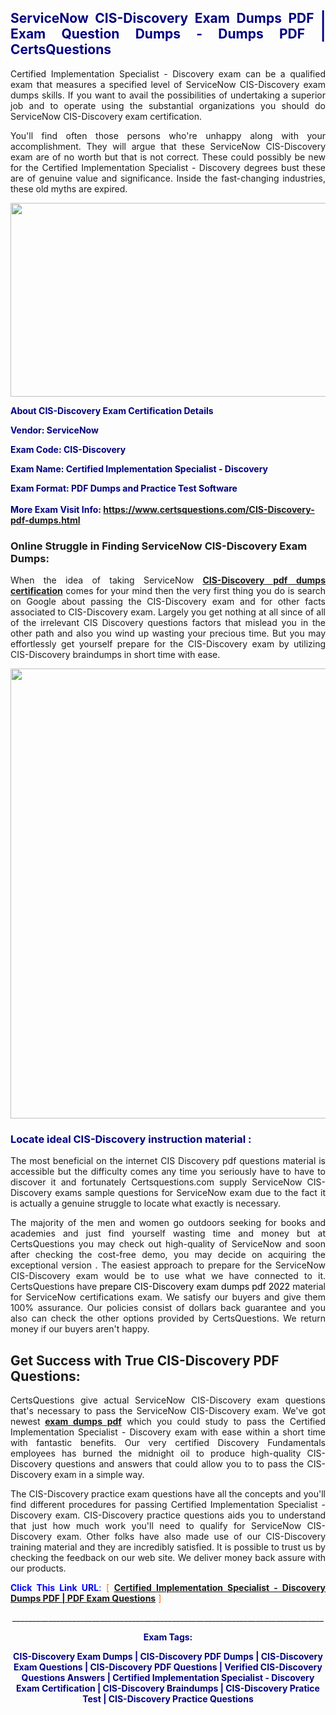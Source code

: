 <h2 style="text-align: justify;"><span style="color: #000080;">ServiceNow CIS-Discovery Exam Dumps PDF | Exam Question Dumps - Dumps PDF | CertsQuestions</span></h2>
<p style="text-align: justify;">Certified Implementation Specialist - Discovery exam can be a qualified exam that measures a specified level of ServiceNow  CIS-Discovery exam dumps skills. If you want to avail the possibilities of undertaking a superior job and to operate using the substantial organizations you should do ServiceNow CIS-Discovery exam certification.</p>
<p style="text-align: justify;">You'll find often those persons who're unhappy along with your accomplishment. They will argue that these ServiceNow  CIS-Discovery exam are of no worth but that is not correct. These could possibly be new for the Certified Implementation Specialist - Discovery degrees bust these are of genuine value and significance. Inside the fast-changing industries, these old myths are expired.</p>
<p><img style="display: block; margin-left: auto; margin-right: auto;" src="https://i.imgur.com/eaP4ae9.png" width="840" height="310" /></p>
<p><span style="color: #000080;"><strong>About CIS-Discovery Exam Certification Details</strong></span></p>
<p><span style="color: #000080;"><strong>Vendor: ServiceNow<br /></strong></span></p>
<p><span style="color: #000080;"><strong>Exam Code: CIS-Discovery</strong></span></p>
<p><span style="color: #000080;"><strong>Exam Name: Certified Implementation Specialist - Discovery</strong></span></p>
<p><span style="color: #000080;"><strong>Exam Format: PDF Dumps and Practice Test Software<br /><br />More Exam Visit Info: <span style="color: #ff6600;"><a href="https://www.certsquestions.com/CIS-Discovery-pdf-dumps.html">https://www.certsquestions.com/CIS-Discovery-pdf-dumps.html</a></span></strong></span></p>
<h3>Online Struggle in Finding ServiceNow CIS-Discovery Exam Dumps:</h3>
<p style="text-align: justify;">When the idea of taking ServiceNow <a href="https://www.certsquestions.com/CIS-Discovery-pdf-dumps.html"><strong> CIS-Discovery pdf dumps certification</strong></a> comes for your mind then the very first thing you do is search on Google about passing the CIS-Discovery exam and for other facts associated to CIS-Discovery exam. Largely you get nothing at all since of all of the irrelevant CIS Discovery questions factors that mislead you in the other path and also you wind up wasting your precious time. But you may effortlessly get yourself prepare for the CIS-Discovery exam by utilizing CIS-Discovery braindumps in short time with ease.</p>
<p><a href="https://www.certsquestions.com/CIS-Discovery-pdf-dumps.html"><img style="display: block; margin-left: auto; margin-right: auto;" src="https://i.imgur.com/pxhoKQ2.png" width="720" /></a></p>
<h3><span style="color: #000080;">Locate ideal  CIS-Discovery instruction material :</span></h3>
<p style="text-align: justify;">The most beneficial on the internet CIS Discovery pdf questions material is accessible but the difficulty comes any time you seriously have to have to discover it and fortunately Certsquestions.com supply ServiceNow CIS-Discovery exams sample questions for ServiceNow  exam due to the fact it is actually a genuine struggle to locate what exactly is necessary.</p>
<p style="text-align: justify;">The majority of the men and women go outdoors seeking for books and academies and just find yourself wasting time and money but at CertsQuestions you may check out high-quality of ServiceNow  and soon after checking the cost-free demo, you may decide on acquiring the exceptional version . The easiest approach to prepare for the ServiceNow CIS-Discovery exam would be to use what we have connected to it. CertsQuestions have <span style="color: #000000;">prepare CIS-Discovery exam dumps pdf 2022</span> material for ServiceNow certifications exam. We satisfy our buyers and give them 100% assurance. Our policies consist of dollars back guarantee and you also can check the other options provided by CertsQuestions. We return money if our buyers aren't happy.</p>
<h2>Get Success with True CIS-Discovery PDF Questions:</h2>
<p style="text-align: justify;">CertsQuestions give actual ServiceNow CIS-Discovery exam questions that's necessary to pass the ServiceNow  CIS-Discovery exam. We've got newest<strong>&nbsp;<a href="https://www.certsquestions.com/">exam dumps pdf</a></strong>&nbsp;which you could study to pass the Certified Implementation Specialist - Discovery exam with ease within a short time with fantastic benefits. Our very certified Discovery Fundamentals employees has burned the midnight oil to produce high-quality CIS-Discovery questions and answers that could allow you to to pass the CIS-Discovery exam in a simple way.</p>
<p style="text-align: justify;">The CIS-Discovery practice exam questions have all the concepts and you'll find different procedures for passing Certified Implementation Specialist - Discovery exam. CIS-Discovery practice questions aids you to understand that just how much work you'll need to qualify for ServiceNow  CIS-Discovery exam. Other folks have also made use of our CIS-Discovery training material and they are incredibly satisfied. It is possible to trust us by checking the feedback on our web site. We deliver money back assure with our products.</p>
<p style="text-align: justify;"><span style="color: #0000ff;"><strong>Click This Link URL</strong>:</span> <span style="color: #ff6600;">[ <strong><a href="https://www.certsquestions.com/discovery-fundamentals-certification.html">Certified Implementation Specialist - Discovery Dumps PDF | PDF Exam Questions</a></strong> ]</span></p>
<p style="text-align: center;">______________________________________________________________________________</p>
<p style="text-align: center;"><span style="color: #000080;"><strong>Exam Tags:</strong></span></p>
<p style="text-align: center;"><span style="color: #000080;"><strong>CIS-Discovery Exam Dumps | CIS-Discovery PDF Dumps | CIS-Discovery Exam Questions | CIS-Discovery PDF Questions | Verified CIS-Discovery Questions Answers | Certified Implementation Specialist - Discovery Exam Certification | CIS-Discovery Braindumps | CIS-Discovery Pratice Test | CIS-Discovery Practice Questions</strong></span></p>
